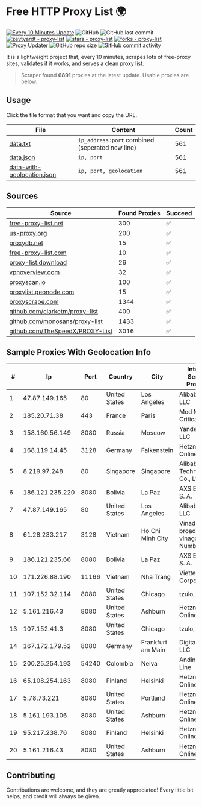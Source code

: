 
# Free HTTP Proxy List 🌍

[![Every 10 Minutes Update](https://github.com/mertguvencli/http-proxy-list/actions/workflows/main.yml/badge.svg?branch=main)](https://github.com/mertguvencli/http-proxy-list/actions/workflows/main.yml)
![GitHub](https://img.shields.io/github/license/mertguvencli/http-proxy-list)
![GitHub last commit](https://img.shields.io/github/last-commit/mertguvencli/http-proxy-list)
[![zevtyardt - proxy-list](https://img.shields.io/static/v1?label=zevtyardt&message=proxy-list&color=blue&logo=github)](https://github.com/zevtyardt/proxy-list "Go to GitHub repo")
[![stars - proxy-list](https://img.shields.io/github/stars/zevtyardt/proxy-list?style=social)](https://github.com/zevtyardt/proxy-list)
[![forks - proxy-list](https://img.shields.io/github/forks/zevtyardt/proxy-list?style=social)](https://github.com/zevtyardt/proxy-list)
[![Proxy Updater](https://github.com/zevtyardt/proxy-list/workflows/Proxy%20Updater/badge.svg)](https://github.com/zevtyardt/proxy-list/actions?query=workflow:"Proxy+Updater")
![GitHub repo size](https://img.shields.io/github/repo-size/zevtyardt/proxy-list)
[![GitHub commit activity](https://img.shields.io/github/commit-activity/m/zevtyardt/proxy-list?logo=commits)](https://github.com/zevtyardt/proxy-list/commits/main)

It is a lightweight project that, every 10 minutes, scrapes lots of free-proxy sites, validates if it works, and serves a clean proxy list.

> Scraper found **6891** proxies at the latest update. Usable proxies are below.

## Usage

Click the file format that you want and copy the URL.

|File|Content|Count|
|----|-------|-----|
|[data.txt](https://raw.githubusercontent.com/mertguvencli/http-proxy-list/main/proxy-list/data.txt)|`ip_address:port` combined (seperated new line)|561|
|[data.json](https://raw.githubusercontent.com/mertguvencli/http-proxy-list/main/proxy-list/data.json)|`ip, port`|561|
|[data-with-geolocation.json](https://raw.githubusercontent.com/mertguvencli/http-proxy-list/main/proxy-list/data-with-geolocation.json)|`ip, port, geolocation`|561|

## Sources

|Source|Found Proxies|Succeed|
|------|-------------|-------|
|[free-proxy-list.net](https://free-proxy-list.net)|300|✅|
|[us-proxy.org](https://www.us-proxy.org)|200|✅|
|[proxydb.net](http://proxydb.net)|15|✅|
|[free-proxy-list.com](https://free-proxy-list.com/?page=&port=&type%5B%5D=http&type%5B%5D=https&up_time=0&search=Search)|10|✅|
|[proxy-list.download](https://www.proxy-list.download/HTTP)|26|✅|
|[vpnoverview.com](https://vpnoverview.com/privacy/anonymous-browsing/free-proxy-servers)|32|✅|
|[proxyscan.io](https://www.proxyscan.io)|100|✅|
|[proxylist.geonode.com](https://proxylist.geonode.com/api/proxy-list?limit=300&page=1&sort_by=lastChecked&sort_type=desc&protocols=http,https)|15|✅|
|[proxyscrape.com](https://api.proxyscrape.com/v2/?request=displayproxies&protocol=http&timeout=10000&country=all&ssl=all&anonymity=all)|1344|✅|
|[github.com/clarketm/proxy-list](https://raw.githubusercontent.com/clarketm/proxy-list/master/proxy-list-raw.txt)|400|✅|
|[github.com/monosans/proxy-list](https://raw.githubusercontent.com/monosans/proxy-list/main/proxies/http.txt)|1433|✅|
|[github.com/TheSpeedX/PROXY-List](https://raw.githubusercontent.com/TheSpeedX/PROXY-List/master/http.txt)|3016|✅|


## Sample Proxies With Geolocation Info

|#|Ip|Port|Country|City|Internet Service Provider|
|-|--|----|-------|----|-------------------------|
|1|47.87.149.165|80|United States|Los Angeles|Alibaba.com LLC|
|2|185.20.71.38|443|France|Paris|Mod Mission Critical LLC|
|3|158.160.56.149|8080|Russia|Moscow|Yandex.Cloud LLC|
|4|168.119.14.45|3128|Germany|Falkenstein|Hetzner Online GmbH|
|5|8.219.97.248|80|Singapore|Singapore|Alibaba (US) Technology Co., Ltd.|
|6|186.121.235.220|8080|Bolivia|La Paz|AXS Bolivia S. A.|
|7|47.87.149.165|80|United States|Los Angeles|Alibaba.com LLC|
|8|61.28.233.217|3128|Vietnam|Ho Chi Minh City|Vinadata broadcast via vinagame AS Number|
|9|186.121.235.66|8080|Bolivia|La Paz|AXS Bolivia S. A.|
|10|171.226.88.190|11166|Vietnam|Nha Trang|Viettel Corporation|
|11|107.152.32.114|8080|United States|Chicago|tzulo, inc.|
|12|5.161.216.43|8080|United States|Ashburn|Hetzner Online GmbH|
|13|107.152.41.3|8080|United States|Chicago|tzulo, inc.|
|14|167.172.179.52|8080|Germany|Frankfurt am Main|DigitalOcean, LLC|
|15|200.25.254.193|54240|Colombia|Neiva|Andinet ON Line|
|16|65.108.254.163|8080|Finland|Helsinki|Hetzner Online GmbH|
|17|5.78.73.221|8080|United States|Portland|Hetzner Online GmbH|
|18|5.161.193.106|8080|United States|Ashburn|Hetzner Online GmbH|
|19|95.217.238.76|8080|Finland|Helsinki|Hetzner Online GmbH|
|20|5.161.216.43|8080|United States|Ashburn|Hetzner Online GmbH|



## Contributing

Contributions are welcome, and they are greatly appreciated! Every
little bit helps, and credit will always be given.

